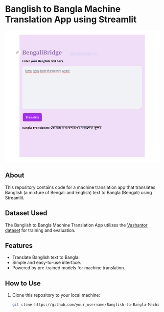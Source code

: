 # Banglish to Bangla Machine Translation App using Streamlit

![Banglish to Bangla Machine Translation](Banglish_to_Bangla.PNG)

## About

This repository contains code for a machine translation app that translates Banglish (a mixture of Bengali and English) text to Bangla (Bengali) using Streamlit.

## Dataset Used

The Banglish to Bangla Machine Translation App utilizes the [Vashantor dataset](https://data.mendeley.com/datasets/bj5jgk878b/2) for training and evaluation.


## Features

- Translate Banglish text to Bangla.
- Simple and easy-to-use interface.
- Powered by pre-trained models for machine translation.

## How to Use

1. Clone this repository to your local machine:

   ```bash
   git clone https://github.com/your_username/Banglish-to-Bangla-Machine-Translation-App-using-Streamlit.git



